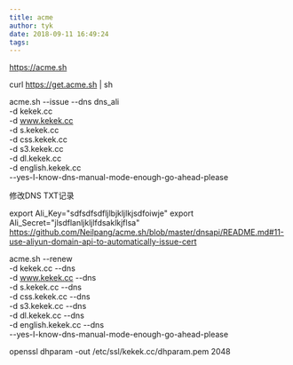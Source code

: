 ```yaml
---
title: acme
author: tyk
date: 2018-09-11 16:49:24
tags:
---
```



https://acme.sh 

curl  https://get.acme.sh | sh

acme.sh --issue --dns dns_ali \
-d kekek.cc \
-d www.kekek.cc \
-d s.kekek.cc \
-d css.kekek.cc \
-d s3.kekek.cc \
-d dl.kekek.cc \
-d english.kekek.cc \
--yes-I-know-dns-manual-mode-enough-go-ahead-please

修改DNS TXT记录

export Ali_Key="sdfsdfsdfljlbjkljlkjsdfoiwje"
export Ali_Secret="jlsdflanljkljlfdsaklkjflsa"
https://github.com/Neilpang/acme.sh/blob/master/dnsapi/README.md#11-use-aliyun-domain-api-to-automatically-issue-cert

acme.sh --renew \
-d kekek.cc --dns \
-d www.kekek.cc --dns \
-d s.kekek.cc --dns \
-d css.kekek.cc --dns \
-d s3.kekek.cc --dns \
-d dl.kekek.cc --dns \
-d english.kekek.cc --dns \
--yes-I-know-dns-manual-mode-enough-go-ahead-please


openssl dhparam -out /etc/ssl/kekek.cc/dhparam.pem 2048